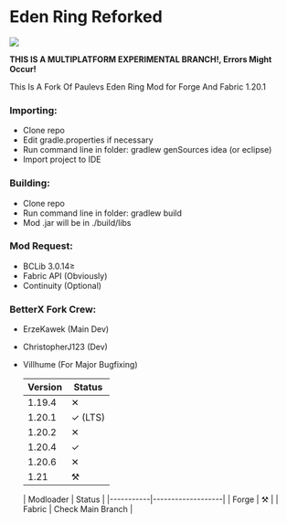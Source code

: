 # Eden Ring Reforked
[![](https://jitpack.io/v/ErzeKawek/EdenRing-Reforked.svg)](https://jitpack.io/#ErzeKawek/EdenRing-Reforked)

**THIS IS A MULTIPLATFORM EXPERIMENTAL BRANCH!, Errors Might Occur!**

This Is A Fork Of Paulevs Eden Ring Mod for Forge And Fabric 1.20.1

### Importing:
* Clone repo
* Edit gradle.properties if necessary
* Run command line in folder: gradlew genSources idea (or eclipse)
* Import project to IDE

### Building:
* Clone repo
* Run command line in folder: gradlew build
* Mod .jar will be in ./build/libs

### Mod Request:
* BCLib 3.0.14≥
* Fabric API (Obviously)
* Continuity (Optional)

### BetterX Fork Crew:
* ErzeKawek (Main Dev)
* ChristopherJ123 (Dev)
* Villhume (For Major Bugfixing)

  | Version | Status  |
    |---------|---------|
  | 1.19.4  | ✕       |
  | 1.20.1  | ✓ (LTS) |
  | 1.20.2  | ✕       |
  | 1.20.4  | ✓       |
  | 1.20.6  | ✕       |
  | 1.21    | ⚒       |

  | Modloader | Status            |
      |-----------|-------------------|
  | Forge     | ⚒                 |
  | Fabric    | Check Main Branch |